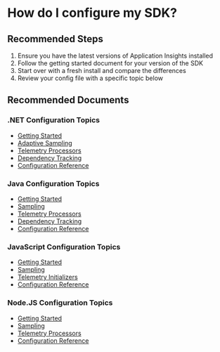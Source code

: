 <properties 
    pageTitle="How do I configure my SDK?"
    description="Will give locations and instructions on how to configure the SDK"
    service="microsoft.insights"
    resource="components"
    authors="debugthings"
    ms.author="jamdavi"
    articleId="insights_sdkconfiguration"
    displayOrder="102"
    selfHelpType="resource"
    cloudEnvironments="public"
    productPesIds="15693" 
    supportTopicIds="32602224, 32602223"
 />
 
# How do I configure my SDK?

## **Recommended Steps**

1. Ensure you have the latest versions of Application Insights installed
2. Follow the getting started document for your version of the SDK
3. Start over with a fresh install and compare the differences
4. Review your config file with a specific topic below

## **Recommended Documents**

### **.NET Configuration Topics**<br>

* [Getting Started](https://docs.microsoft.com/azure/azure-monitor/app/asp-net)
* [Adaptive Sampling](https://docs.microsoft.com/azure/azure-monitor/app/sampling#adaptive-sampling-at-your-web-server)
* [Telemetry Processors](https://docs.microsoft.com/azure/azure-monitor/app/api-filtering-sampling)
* [Dependency Tracking](https://docs.microsoft.com/azure/azure-monitor/app/asp-net-dependencies#set-up-dependency-monitoring)
* [Configuration Reference](https://docs.microsoft.com/azure/azure-monitor/app/configuration-with-applicationinsights-config)

### **Java Configuration Topics**<br>

* [Getting Started](https://docs.microsoft.com/azure/azure-monitor/app/java-get-started)
* [Sampling](https://docs.microsoft.com/azure/azure-monitor/app/sampling#configuring-fixed-rate-sampling-in-java)
* [Telemetry Processors](https://docs.microsoft.com/azure/azure-monitor/app/java-filter-telemetry)
* [Dependency Tracking](https://docs.microsoft.com/azure/azure-monitor/app/java-agent)
* [Configuration Reference](https://github.com/Microsoft/ApplicationInsights-Java/wiki/ApplicationInsights.XML)

### **JavaScript Configuration Topics**<br>

* [Getting Started](https://docs.microsoft.com/azure/azure-monitor/app/javascript)
* [Sampling](https://docs.microsoft.com/azure/azure-monitor/app/sampling#sampling-for-web-pages-with-javascript)
* [Telemetry Initializers](https://github.com/Microsoft/ApplicationInsights-JS/blob/master/API-reference.md#addtelemetryinitializer)
* [Configuration Reference](https://github.com/Microsoft/ApplicationInsights-JS/blob/master/API-reference.md#config)

### **Node.JS Configuration Topics**<br>

* [Getting Started](https://docs.microsoft.com/azure/azure-monitor/app/nodejs)
* [Sampling](https://github.com/Microsoft/ApplicationInsights-node.js/#sampling)
* [Telemetry Processors](https://github.com/Microsoft/ApplicationInsights-node.js/#preprocess-data-with-telemetry-processors)
* [Configuration Reference](https://github.com/Microsoft/ApplicationInsights-node.js/#advanced-configuration-options)
